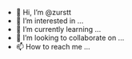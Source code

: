 - 👋 Hi, I’m @zurstt
- 👀 I’m interested in ...
- 🌱 I’m currently learning ...
- 💞️ I’m looking to collaborate on ...
- 📫 How to reach me ...

<!---
zurstt/zurstt is a ✨ special ✨ repository because its `README.md` (this file) appears on your GitHub profile.
You can click the Preview link to take a look at your changes.
--->
